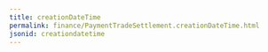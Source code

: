 ```yaml
---
title: creationDateTime
permalink: finance/PaymentTradeSettlement.creationDateTime.html
jsonid: creationdatetime
---
```

